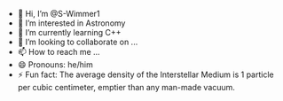 - 👋 Hi, I’m @S-Wimmer1
- 👀 I’m interested in Astronomy
- 🌱 I’m currently learning C++
- 💞️ I’m looking to collaborate on ...
- 📫 How to reach me ...
- 😄 Pronouns: he/him
- ⚡ Fun fact: The average density of the Interstellar Medium is 1 particle per cubic centimeter, emptier than any man-made vacuum.

<!---
S-Wimmer1/S-Wimmer1 is a ✨ special ✨ repository because its `README.md` (this file) appears on your GitHub profile.
You can click the Preview link to take a look at your changes.
--->
